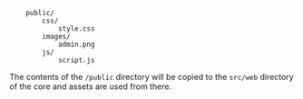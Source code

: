 ```
    public/
        css/
            style.css
        images/
            admin.png
        js/
            script.js
```

The contents of the `/public` directory will be copied to the `src/web` directory of the core and assets are used from there.
